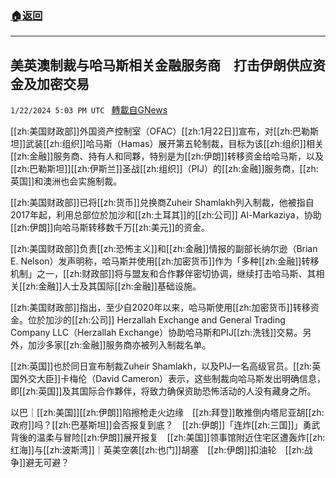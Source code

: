 ###  [:house:返回](README.md)
---


## 美英澳制裁与哈马斯相关金融服务商　打击伊朗供应资金及加密交易
`1/22/2024 5:03 PM UTC ` [轉載自GNews](https://gnews.org/articles/2242998)

[[zh:美国财政部]]外国资产控制室（OFAC）[[zh:1月22日]]宣布，对[[zh:巴勒斯坦]]武装[[zh:组织]]哈马斯（Hamas）展开第五轮制裁，目标为该[[zh:组织]]相关[[zh:金融]]服务商、持有人和同夥，特别是为[[zh:伊朗]]转移资金给哈马斯，以及[[zh:巴勒斯坦]][[zh:伊斯兰]]圣战[[zh:组织]]（PIJ）的[[zh:金融]]服务商，[[zh:英国]]和澳洲也会实施制裁。

[[zh:美国财政部]]已将[[zh:货币]]兑换商Zuheir Shamlakh列入制裁，他被指自2017年起，利用总部位於加沙和[[zh:土耳其]]的[[zh:公司]] Al-Markaziya，协助[[zh:伊朗]]向哈马斯转移数千万[[zh:美元]]的资金。

[[zh:美国财政部]]负责[[zh:恐怖主义]]和[[zh:金融]]情报的副部长纳尔逊（Brian E. Nelson）发声明称，哈马斯并使用[[zh:加密货币]]作为「多种[[zh:金融]]转移机制」之一，[[zh:财政部]]将与盟友和合作夥伴密切协调，继续打击哈马斯、其相关[[zh:金融]]人士及其国际[[zh:金融]]基础设施。

[[zh:美国财政部]]指出，至少自2020年以来，哈马斯使用[[zh:加密货币]]转移资金。位於加沙的[[zh:公司]] Herzallah Exchange and General Trading Company LLC（Herzallah Exchange）协助哈马斯和PIJ[[zh:洗钱]]交易。另外，加沙多家[[zh:金融]]服务商亦被列入制裁名单。

[[zh:英国]]也於同日宣布制裁Zuheir Shamlakh，以及PIJ一名高级官员。[[zh:英国外交大臣]]卡梅伦（David Cameron）表示，这些制裁向哈马斯发出明确信息，即[[zh:英国]]及其国际合作夥伴，将致力确保资助恐怖活动的人没有藏身之所。

以巴｜[[zh:美国]][[zh:伊朗]]陷擦枪走火边缘　[[zh:拜登]]敢推倒内塔尼亚胡[[zh:政府]]吗？[[zh:巴基斯坦]]会否报复到底？　[[zh:伊朗]]「连炸[[zh:三国]]」勇武背後的温柔与冒险[[zh:伊朗]]展开报复　[[zh:美国]]领事馆附近住宅区遭轰炸[[zh:红海]]与[[zh:波斯湾]]｜英美空袭[[zh:也门]]胡塞　[[zh:伊朗]]扣油轮　[[zh:战争]]避无可避？
